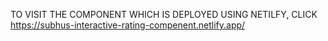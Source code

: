 TO VISIT THE COMPONENT WHICH IS DEPLOYED USING NETILFY, CLICK https://subhus-interactive-rating-compenent.netlify.app/
